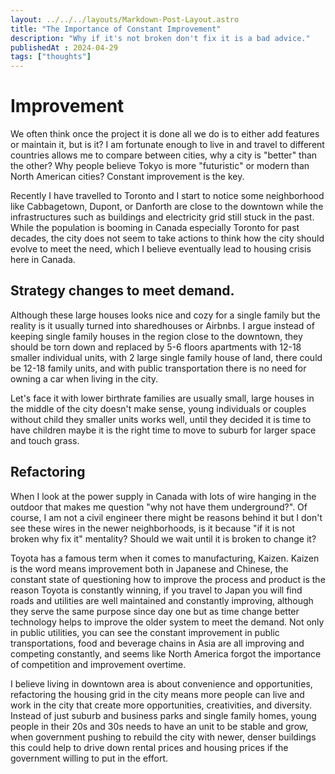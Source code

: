 ```yaml
---
layout: ../../../layouts/Markdown-Post-Layout.astro
title: "The Importance of Constant Improvement"
description: "Why if it's not broken don't fix it is a bad advice."
publishedAt : 2024-04-29
tags: ["thoughts"]
---
```


# Improvement
We often think once the project it is done all we do is to either add features or maintain it, but is it? I am fortunate enough to live in and travel to different countries allows me to compare between cities, why a city is "better" than the other? Why people believe Tokyo is more "futuristic" or modern than North American cities? Constant improvement is the key.

Recently I have travelled to Toronto and I start to notice some neighborhood like Cabbagetown, Dupont, or Danforth are close to the downtown while the infrastructures such as buildings and electricity grid still stuck in the past. While the population is booming in Canada especially Toronto for past decades, the city does not seem to take actions to think how the city should evolve to meet the need, which I believe eventually lead to housing crisis here in Canada.

## Strategy changes to meet demand.

Although these large houses looks nice and cozy for a single family but the reality is it usually turned into sharedhouses or Airbnbs. I argue instead of keeping single family houses in the region close to the downtown, they should be torn down and replaced by 5-6 floors apartments with 12-18 smaller individual units, with 2 large single family house of land, there could be 12-18 family units, and with public transportation there is no need for owning a car when living in the city.

Let's face it with lower birthrate families are usually small, large houses in the middle of the city doesn't make sense, young individuals or couples without child they smaller units works well, until they decided it is time to have children maybe it is the right time to move to suburb for larger space and touch grass.


## Refactoring
When I look at the power supply in Canada with lots of wire hanging in the outdoor that makes me question "why not have them underground?". Of course, I am not a civil engineer there might be reasons behind it but I don't see these wires in the newer neighborhoods, is it because "if it is not broken why fix it" mentality? Should we wait until it is broken to change it?

Toyota has a famous term when it comes to manufacturing, Kaizen. Kaizen is the word means improvement both in Japanese and Chinese, the constant state of questioning how to improve the process and product is the reason Toyota is constantly winning, if you travel to Japan you will find roads and utilities are well maintained and constantly improving, although they serve the same purpose since day one but as time change better technology helps to improve the older system to meet the demand. Not only in public utilities, you can see the constant improvement in public transportations, food and beverage chains in Asia are all improving and competing constantly, and seems like North America forgot the importance of competition and improvement overtime.

I believe living in downtown area is about convenience and opportunities, refactoring the housing grid in the city means more people can live and work in the city that create more opportunities, creativities, and diversity. Instead of just suburb and business parks and single family homes, young people in their 20s and 30s needs to have an unit to be stable and grow, when government pushing to rebuild the city with newer, denser buildings this could help to drive down rental prices and housing prices if the government willing to put in the effort. 



